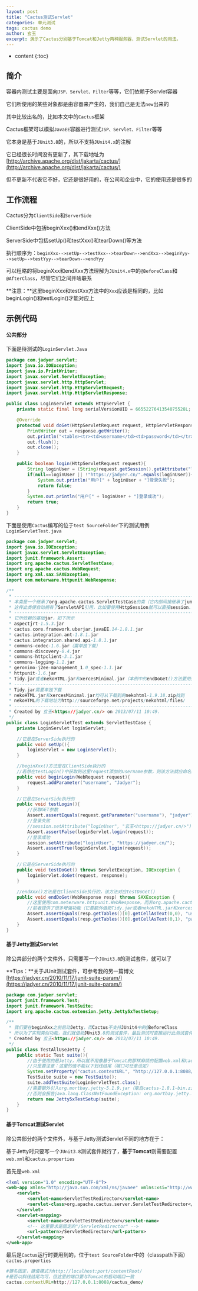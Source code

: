 ```yaml
---
layout: post
title: "Cactus测试Servlet"
categories: 单元测试
tags: cactus demo
author: 玄玉
excerpt: 演示了Cactus分别基于Tomcat和Jetty两种服务器，测试Servlet的用法。
---
```


* content
{:toc}


## 简介

容器内测试主要是面向`JSP、Servlet、Filter`等等，它们依赖于Servlet容器

它们所使用的某些对象都是由容器来产生的，我们自己是无法`new`出来的

其中比较出名的，比如本文中的`Cactus`框架

Cactus框架可以模拟`JavaEE`容器进行测试`JSP、Servlet、Filter`等等

它本身是基于`JUnit3.8`的，所以不支持`JUnit4.x`的注解

它已经很长时间没有更新了，其下载地址为[http://archive.apache.org/dist/jakarta/cactus/](http://archive.apache.org/dist/jakarta/cactus/)

但不更新不代表它不好，它还是很好用的，在公司和企业中，它的使用还是很多的

## 工作流程

Cactus分为`ClientSide`和`ServerSide`

ClientSide中包括beginXxx()和endXxx()方法

ServerSide中包括setUp()和testXxx()和tearDown()等方法

执行顺序为：`beginXxx-->setUp-->testXxx-->tearDown-->endXxx-->beginYyy-->setUp-->testYyy-->tearDown-->endYyy`

可以粗略的将beginXxx和endXxx方法理解为`JUnit4.x`中的`@BeforeClass`和`@AfterClass`，尽管它们之间并啥联系

**注意：**这里beginXxx和testXxx方法中的`Xxx`应该是相同的，比如beginLogin()和testLogin()才能对应上

## 示例代码

#### 公共部分

下面是待测试的`LoginServlet.Java`

```java
package com.jadyer.servlet;
import java.io.IOException;
import java.io.PrintWriter;
import javax.servlet.ServletException;
import javax.servlet.http.HttpServlet;
import javax.servlet.http.HttpServletRequest;
import javax.servlet.http.HttpServletResponse;

public class LoginServlet extends HttpServlet {
    private static final long serialVersionUID = 6655227641354075528L;

    @Override
    protected void doGet(HttpServletRequest request, HttpServletResponse response) throws ServletException, IOException {
        PrintWriter out = response.getWriter();
        out.println("<table><tr><td>username</td><td>password</td></tr></table>");
        out.flush();
        out.close();
    }

    public boolean login(HttpServletRequest request){
        String loginUser = (String)request.getSession().getAttribute("loginUser");
        if(null==loginUser || !"https://jadyer.cn/".equals(loginUser)){
            System.out.println("用户[" + loginUser + "]登录失败");
            return false;
        }
        System.out.println("用户[" + loginUser + "]登录成功");
        return true;
    }
}
```

下面是使用`Cactus`编写的位于`test SourceFolder`下的测试用例`LoginServletTest.java`

```java
package com.jadyer.servlet;
import java.io.IOException;
import javax.servlet.ServletException;
import junit.framework.Assert;
import org.apache.cactus.ServletTestCase;
import org.apache.cactus.WebRequest;
import org.xml.sax.SAXException;
import com.meterware.httpunit.WebResponse;

/**
 * ----------------------------------------------------------------------------------------------------
 * 本类是一个继承了org.apache.cactus.ServletTestCase的类（它内部间接继承了junit.framework.TestCase）
 * 这样此类便自动拥有了ServletAPI引用，比如要使用HttpSession就可以直接session.setAttribute()
 * ----------------------------------------------------------------------------------------------------
 * 它所依赖的基础jar，如下所示
 * aspectjrt-1.5.3.jar
 * cactus.core.framework.uberjar.javaEE.14-1.8.1.jar
 * cactus.integration.ant-1.8.1.jar
 * cactus.integration.shared.api-1.8.1.jar
 * commons-codec-1.6.jar（需单独下载）
 * commons-discovery-0.4.jar
 * commons-httpclient-3.1.jar
 * commons-logging-1.1.jar
 * geronimo-j2ee-management_1.0_spec-1.1.jar
 * httpunit-1.6.jar
 * Tidy.jar或者nekoHTML.jar和xercesMinimal.jar（本例中的endDoGet()方法要用到）
 * ----------------------------------------------------------------------------------------------------
 * Tidy.jar需要单独下载
 * nekoHTML.jar和xercesMinimal.jar均可从下载到的nekohtml-1.9.18.zip找到
 * nekoHTML的下载地址为http://sourceforge.net/projects/nekohtml/files/
 * ----------------------------------------------------------------------------------------------------
 * Created by 玄玉<https://jadyer.cn/> on 2013/07/11 10:49.
 */
public class LoginServletTest extends ServletTestCase {
    private LoginServlet loginServlet;

    //它是在ServerSide执行的
    public void setUp(){
        loginServlet = new LoginServlet();
    }

    //beginXxx()方法是在ClientSide执行的
    //若想在testLogin()中获取到这里request添加的username参数，则该方法就应命名为beginLogin()
    public void beginLogin(WebRequest request){
        request.addParameter("username", "Jadyer");
    }

    //它是在ServerSide执行的
    public void testLogin(){
        //获取GET参数
        Assert.assertEquals(request.getParameter("username"), "jadyer");
        //登录失败
        //session.setAttribute("loginUser", "玄玉<https://jadyer.cn/>");
        Assert.assertFalse(loginServlet.login(request));
        //登录成功
        session.setAttribute("loginUser", "https://jadyer.cn/");
        Assert.assertTrue(loginServlet.login(request));
    }

    //它是在ServerSide执行的
    public void testDoGet() throws ServletException, IOException {
        loginServlet.doGet(request, response);
    }

    //endXxx()方法是在ClientSide执行的，该方法对应testDoGet()
    public void endDoGet(WebResponse resp) throws SAXException {
        //这里使用com.meterware.httpunit.WebResponse，而非org.apache.cactus.WebResponse
        //前者提供了很多增强功能（它要额外借助Tidy.jar或者nekoHTML.jar和xercesMinimal.jar作为辅助包）
        Assert.assertEquals(resp.getTables()[0].getCellAsText(0,0), "username");
        Assert.assertEquals(resp.getTables()[0].getCellAsText(0,1), "password");
    }
}
```

#### 基于Jetty测试Servlet

除公共部分的两个文件外，只需要写一个`JUnit3.8`的测试套件，就可以了

**Tips：**关于JUnit测试套件，可参考我的另一篇博文[https://jadyer.cn/2010/11/17/junit-suite-param/](https://jadyer.cn/2010/11/17/junit-suite-param/)

```java
package com.jadyer.servlet;
import junit.framework.Test;
import junit.framework.TestSuite;
import org.apache.cactus.extension.jetty.Jetty5xTestSetup;

/**
 * 我们要在beginXxx之前启动Jetty，而Cactus不支持JUnit4中的@BeforeClass
 * 所以为了实现类似功能，我们就借助JUnit3.8的测试套件，最后测试时直接运行此测试套件即可
 * Created by 玄玉<https://jadyer.cn/> on 2013/07/11 10:49.
 */
public class TestAllUseJetty {
    public static Test suite(){
        //由于使用的是Jetty，所以就不用像基于Tomcat的那样麻烦的配置web.xml和cactus.properties
        //只是要注意：这里的值不能以下划线结尾（端口可任意设定）
        System.setProperty("cactus.contextURL", "http://127.0.0.1:8088/testJettyAndCactus");
        TestSuite suite = new TestSuite();
        suite.addTestSuite(LoginServletTest.class);
        //需要额外引入org.mortbay.jetty-5.1.9.jar（取自cactus-1.8.1-bin.zip）
        //否则会报告java.lang.ClassNotFoundException: org.mortbay.jetty.Server
        return new Jetty5xTestSetup(suite);
    }
}
```

#### 基于Tomcat测试Servlet

除公共部分的两个文件外，与基于Jetty测试Servlet不同的地方在于：

基于Jetty时只要写一个`JUnit3.8`测试套件就行了，**基于Tomcat**则需要配置`web.xml`和`cactus.properties`

首先是`web.xml`

```xml
<?xml version="1.0" encoding="UTF-8"?>
<web-app xmlns="http://java.sun.com/xml/ns/javaee" xmlns:xsi="http://www.w3.org/2001/XMLSchema-instance" xsi:schemaLocation="http://java.sun.com/xml/ns/javaee http://java.sun.com/xml/ns/javaee/web-app_2_5.xsd" version="2.5">
    <servlet>
        <servlet-name>ServletTestRedirector</servlet-name>
        <servlet-class>org.apache.cactus.server.ServletTestRedirector</servlet-class>
    </servlet>
    <servlet-mapping>
        <servlet-name>ServletTestRedirector</servlet-name>
        <!-- 这里要求是固定的"/ServletRedirector" -->
        <url-pattern>/ServletRedirector</url-pattern>
    </servlet-mapping>
</web-app>
```

最后是`Cactus`运行时要用到的，位于`test SourceFolder`中的（classpath下面）`cactus.properties`

```ruby
#键名固定，键值模式为http://localhost:port/contextRoot/
#是否以斜线结尾均可，但这里的端口要与Tomcat的启动端口一致
cactus.contextURL=http://127.0.0.1:8088/cactus_demo/
```